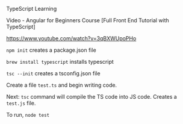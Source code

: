 TypeScript Learning

Video - Angular for Beginners Course [Full Front End Tutorial with TypeScript]

https://www.youtube.com/watch?v=3qBXWUpoPHo

`npm init` creates a package.json file

`brew install typescript` installs typescript

`tsc --init` creates a tsconfig.json file

Create a file `test.ts` and begin writing code.

Next:
`tsc` command will compile the TS code into JS code.
Creates a `test.js` file.

To run, `node test`